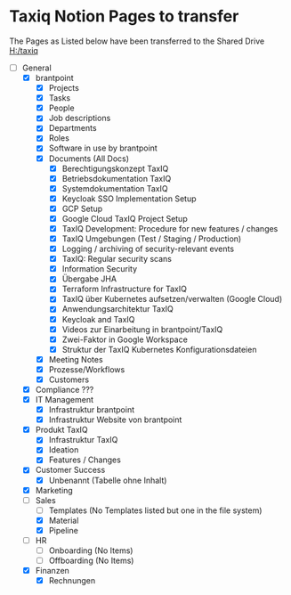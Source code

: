 # Taxiq Notion Pages to transfer
The Pages as Listed below have been transferred to the Shared Drive [H:/taxiq](H:/taxiq)

- [ ] General
  - [x] brantpoint
    - [x] Projects
    - [x] Tasks
    - [x] People
    - [x] Job descriptions
    - [x] Departments
    - [x] Roles
    - [x] Software in use by brantpoint
    - [x] Documents (All Docs)
      - [x] Berechtigungskonzept TaxIQ
      - [x] Betriebsdokumentation TaxIQ
      - [x] Systemdokumentation TaxIQ
      - [x] Keycloak SSO Implementation Setup
      - [x] GCP Setup
      - [x] Google Cloud TaxIQ Project Setup
      - [x] TaxIQ Development: Procedure for new features / changes
      - [x] TaxIQ Umgebungen (Test / Staging / Production)
      - [x] Logging / archiving of security-relevant events
      - [x] TaxIQ: Regular security scans
      - [x] Information Security
      - [x] Übergabe JHA
      - [x] Terraform Infrastructure for TaxIQ
      - [x] TaxIQ über Kubernetes aufsetzen/verwalten (Google Cloud)
      - [x] Anwendungsarchitektur TaxIQ
      - [x] Keycloak and TaxIQ
      - [x] Videos zur Einarbeitung in brantpoint/TaxIQ
      - [x] Zwei-Faktor in Google Workspace
      - [x] Struktur der TaxIQ Kubernetes Konfigurationsdateien
    - [x] Meeting Notes
    - [x] Prozesse/Workflows
    - [x] Customers
  - [x] Compliance ???
  - [x] IT Management
    - [x] Infrastruktur brantpoint
    - [x] Infrastruktur Website von brantpoint
  - [x] Produkt TaxIQ
    - [x] Infrastruktur TaxIQ
    - [x] Ideation
    - [x] Features / Changes
  - [x] Customer Success
    - [x] Unbenannt (Tabelle ohne Inhalt)
  - [x] Marketing
  - [ ] Sales
    - [ ] Templates (No Templates listed but one in the file system)
    - [x] Material
    - [x] Pipeline
  - [ ] HR
    - [ ] Onboarding (No Items)
    - [ ] Offboarding (No Items)
  - [x] Finanzen
    - [x] Rechnungen 
